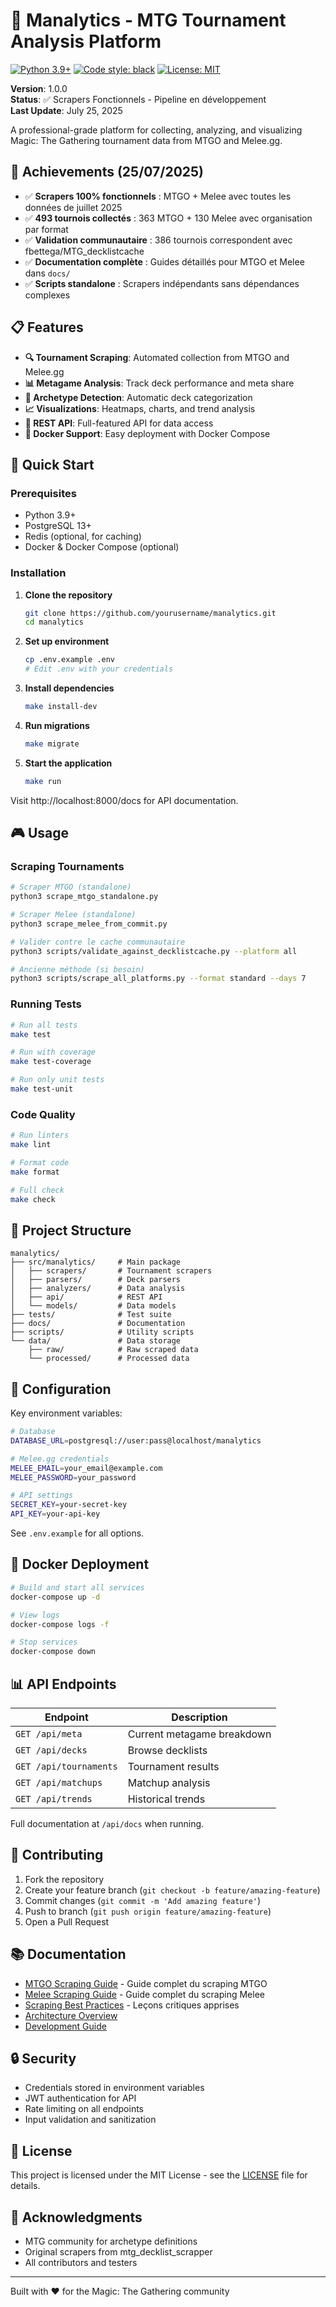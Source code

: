# 🎯 Manalytics - MTG Tournament Analysis Platform

[![Python 3.9+](https://img.shields.io/badge/python-3.9+-blue.svg)](https://www.python.org/downloads/)
[![Code style: black](https://img.shields.io/badge/code%20style-black-000000.svg)](https://github.com/psf/black)
[![License: MIT](https://img.shields.io/badge/License-MIT-yellow.svg)](https://opensource.org/licenses/MIT)

**Version**: 1.0.0  
**Status**: ✅ Scrapers Fonctionnels - Pipeline en développement  
**Last Update**: July 25, 2025

A professional-grade platform for collecting, analyzing, and visualizing Magic: The Gathering tournament data from MTGO and Melee.gg.

## 🎉 Achievements (25/07/2025)

- ✅ **Scrapers 100% fonctionnels** : MTGO + Melee avec toutes les données de juillet 2025
- ✅ **493 tournois collectés** : 363 MTGO + 130 Melee avec organisation par format
- ✅ **Validation communautaire** : 386 tournois correspondent avec fbettega/MTG_decklistcache
- ✅ **Documentation complète** : Guides détaillés pour MTGO et Melee dans `docs/`
- ✅ **Scripts standalone** : Scrapers indépendants sans dépendances complexes

## 📋 Features

- **🔍 Tournament Scraping**: Automated collection from MTGO and Melee.gg
- **📊 Metagame Analysis**: Track deck performance and meta share
- **🎨 Archetype Detection**: Automatic deck categorization
- **📈 Visualizations**: Heatmaps, charts, and trend analysis
- **🚀 REST API**: Full-featured API for data access
- **🐳 Docker Support**: Easy deployment with Docker Compose

## 🚀 Quick Start

### Prerequisites

- Python 3.9+
- PostgreSQL 13+
- Redis (optional, for caching)
- Docker & Docker Compose (optional)

### Installation

1. **Clone the repository**
   ```bash
   git clone https://github.com/yourusername/manalytics.git
   cd manalytics
   ```

2. **Set up environment**
   ```bash
   cp .env.example .env
   # Edit .env with your credentials
   ```

3. **Install dependencies**
   ```bash
   make install-dev
   ```

4. **Run migrations**
   ```bash
   make migrate
   ```

5. **Start the application**
   ```bash
   make run
   ```

Visit http://localhost:8000/docs for API documentation.

## 🎮 Usage

### Scraping Tournaments

```bash
# Scraper MTGO (standalone)
python3 scrape_mtgo_standalone.py

# Scraper Melee (standalone)  
python3 scrape_melee_from_commit.py

# Valider contre le cache communautaire
python3 scripts/validate_against_decklistcache.py --platform all

# Ancienne méthode (si besoin)
python3 scripts/scrape_all_platforms.py --format standard --days 7
```

### Running Tests

```bash
# Run all tests
make test

# Run with coverage
make test-coverage

# Run only unit tests
make test-unit
```

### Code Quality

```bash
# Run linters
make lint

# Format code
make format

# Full check
make check
```

## 📁 Project Structure

```
manalytics/
├── src/manalytics/     # Main package
│   ├── scrapers/       # Tournament scrapers
│   ├── parsers/        # Deck parsers
│   ├── analyzers/      # Data analysis
│   ├── api/            # REST API
│   └── models/         # Data models
├── tests/              # Test suite
├── docs/               # Documentation
├── scripts/            # Utility scripts
└── data/               # Data storage
    ├── raw/            # Raw scraped data
    └── processed/      # Processed data
```

## 🔧 Configuration

Key environment variables:

```bash
# Database
DATABASE_URL=postgresql://user:pass@localhost/manalytics

# Melee.gg credentials
MELEE_EMAIL=your_email@example.com
MELEE_PASSWORD=your_password

# API settings
SECRET_KEY=your-secret-key
API_KEY=your-api-key
```

See `.env.example` for all options.

## 🐳 Docker Deployment

```bash
# Build and start all services
docker-compose up -d

# View logs
docker-compose logs -f

# Stop services
docker-compose down
```

## 📊 API Endpoints

| Endpoint | Description |
|----------|-------------|
| `GET /api/meta` | Current metagame breakdown |
| `GET /api/decks` | Browse decklists |
| `GET /api/tournaments` | Tournament results |
| `GET /api/matchups` | Matchup analysis |
| `GET /api/trends` | Historical trends |

Full documentation at `/api/docs` when running.

## 🤝 Contributing

1. Fork the repository
2. Create your feature branch (`git checkout -b feature/amazing-feature`)
3. Commit changes (`git commit -m 'Add amazing feature'`)
4. Push to branch (`git push origin feature/amazing-feature`)
5. Open a Pull Request

## 📚 Documentation

- [MTGO Scraping Guide](docs/MTGO_SCRAPING_GUIDE.md) - Guide complet du scraping MTGO
- [Melee Scraping Guide](docs/MELEE_SCRAPING_GUIDE.md) - Guide complet du scraping Melee
- [Scraping Best Practices](docs/SCRAPING_BEST_PRACTICES.md) - Leçons critiques apprises
- [Architecture Overview](docs/architecture/README.md)
- [Development Guide](docs/guides/development.md)

## 🔒 Security

- Credentials stored in environment variables
- JWT authentication for API
- Rate limiting on all endpoints
- Input validation and sanitization

## 📄 License

This project is licensed under the MIT License - see the [LICENSE](LICENSE) file for details.

## 🙏 Acknowledgments

- MTG community for archetype definitions
- Original scrapers from mtg_decklist_scrapper
- All contributors and testers

---

Built with ❤️ for the Magic: The Gathering community